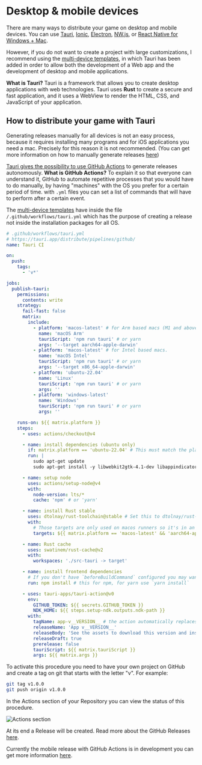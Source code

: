 # Desktop & mobile devices

There are many ways to distribute your game on desktop and mobile devices. You can use [Tauri](https://v2.tauri.app/), [Ionic](https://ionicframework.com/), [Electron](https://www.electronjs.org/), [NW.js](https://nwjs.io/), or [React Native for Windows + Mac](https://microsoft.github.io/react-native-windows/).

However, if you do not want to create a project with large customizations, I recommend using the [multi-device templates](/start/getting-started.md#project-initialization), in which Tauri has been added in order to allow both the development of a Web app and the development of desktop and mobile applications.

**What is Tauri?** Tauri is a framework that allows you to create desktop applications with web technologies. Tauri uses **Rust** to create a secure and fast application, and it uses a WebView to render the HTML, CSS, and JavaScript of your application.

## How to distribute your game with Tauri

Generating releases manually for all devices is not an easy process, because it requires installing many programs and for iOS applications you need a mac. Precisely for this reason it is not recommended. (You can get more information on how to manually generate releases [here](https://v2.tauri.app/distribute/))

[Tauri gives the possibility to use GitHub Actions](https://v2.tauri.app/distribute/pipelines/github/) to generate releases autonomously. **What is GitHub Actions?** To explain it so that everyone can understand it, GitHub to automate repetitive processes that you would have to do manually, by having "machines" with the OS you prefer for a certain period of time. with `.yml` files you can set a list of commands that will have to perform after a certain event.

The [multi-device templates](/start/getting-started.md#project-initialization) have inside the file `/.github/workflows/tauri.yml` which has the purpose of creating a release not inside the installation packages for all OS.

```yml
# .github/workflows/tauri.yml
# https://tauri.app/distribute/pipelines/github/
name: Tauri CI

on:
  push:
    tags:
      - 'v*'

jobs:
  publish-tauri:
    permissions:
      contents: write
    strategy:
      fail-fast: false
      matrix:
        include:
          - platform: 'macos-latest' # for Arm based macs (M1 and above).
            name: 'macOS Arm'
            tauriScript: 'npm run tauri' # or yarn
            args: '--target aarch64-apple-darwin'
          - platform: 'macos-latest' # for Intel based macs.
            name: 'macOS Intel'
            tauriScript: 'npm run tauri' # or yarn
            args: '--target x86_64-apple-darwin'
          - platform: 'ubuntu-22.04'
            name: 'Linux'
            tauriScript: 'npm run tauri' # or yarn
            args: ''
          - platform: 'windows-latest'
            name: 'Windows'
            tauriScript: 'npm run tauri' # or yarn
            args: ''

    runs-on: ${{ matrix.platform }}
    steps:
      - uses: actions/checkout@v4

      - name: install dependencies (ubuntu only)
        if: matrix.platform == 'ubuntu-22.04' # This must match the platform value defined above.
        run: |
          sudo apt-get update
          sudo apt-get install -y libwebkit2gtk-4.1-dev libappindicator3-dev librsvg2-dev patchelf

      - name: setup node
        uses: actions/setup-node@v4
        with:
          node-version: lts/*
          cache: 'npm' # or 'yarn'

      - name: install Rust stable
        uses: dtolnay/rust-toolchain@stable # Set this to dtolnay/rust-toolchain@nightly
        with:
          # Those targets are only used on macos runners so it's in an `if` to slightly speed up windows and linux builds.
          targets: ${{ matrix.platform == 'macos-latest' && 'aarch64-apple-darwin,x86_64-apple-darwin' || '' }}

      - name: Rust cache
        uses: swatinem/rust-cache@v2
        with:
          workspaces: './src-tauri -> target'

      - name: install frontend dependencies
        # If you don't have `beforeBuildCommand` configured you may want to build your frontend here too.
        run: npm install # this for npm, for yarn use `yarn install`

      - uses: tauri-apps/tauri-action@v0
        env:
          GITHUB_TOKEN: ${{ secrets.GITHUB_TOKEN }}
          NDK_HOME: ${{ steps.setup-ndk.outputs.ndk-path }}
        with:
          tagName: app-v__VERSION__ # the action automatically replaces \_\_VERSION\_\_ with the app version.
          releaseName: 'App v__VERSION__'
          releaseBody: 'See the assets to download this version and install.'
          releaseDraft: true
          prerelease: false
          tauriScript: ${{ matrix.tauriScript }}
          args: ${{ matrix.args }}
```

To activate this procedure you need to have your own project on GitHub and create a tag on git that starts with the letter "v". For example:

```bash
git tag v1.0.0
git push origin v1.0.0
```

In the Actions section of your Repository you can view the status of this procedure.

![Actions section](https://github.com/user-attachments/assets/b39055a9-02a7-472b-930f-daf0a9c6c78b)

At its end a Release will be created. Read more about the GitHub Releases [here](https://docs.github.com/en/repositories/releasing-projects-on-github/viewing-your-repositorys-releases-and-tags).

Currently the mobile release with GitHub Actions is in development you can get more information [here](https://github.com/tauri-apps/tauri-action/pull/924).
